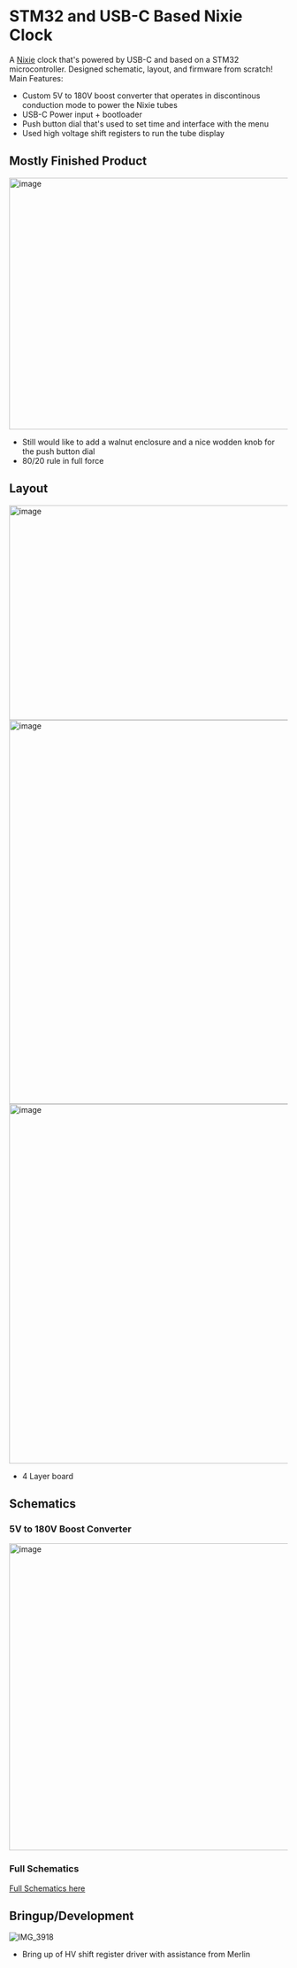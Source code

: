 # STM32 and USB-C Based Nixie Clock
A [Nixie](http://en.wikipedia.org/wiki/Nixie_tube) clock that's powered by USB-C and based on a STM32 microcontroller. Designed schematic, layout, and firmware from scratch! Main Features:
  - Custom 5V to 180V boost converter that operates in discontinous conduction mode to power the Nixie tubes
  - USB-C Power input + bootloader
  - Push button dial that's used to set time and interface with the menu
  - Used high voltage shift registers to run the tube display

## Mostly Finished Product
<img width="945" height="455" alt="image" src="https://github.com/user-attachments/assets/0f391c93-6ed3-4038-959f-34b74184fadf" />
 
  - Still would like to add a walnut enclosure and a nice wodden knob for the push button dial
  - 80/20 rule in full force

## Layout
<img width="1037" height="388" alt="image" src="https://github.com/user-attachments/assets/11c0f7fd-a7f3-46a4-984b-559e51a83343" />
<img width="1352" height="694" alt="image" src="https://github.com/user-attachments/assets/25c9e54e-c055-4959-9797-cf10624781be" />
<img width="1334" height="650" alt="image" src="https://github.com/user-attachments/assets/2eb64b77-7491-4165-9526-051c6a704a1e" />


- 4 Layer board

## Schematics
### 5V to 180V Boost Converter
<img width="1467" height="555" alt="image" src="https://github.com/user-attachments/assets/874b31fc-9460-4884-9e37-c6cf0e07cb47" />

### Full Schematics
[Full Schematics here
](https://github.com/arjunven/STM32_Nixie/blob/main/pcb/outputs/STM32_Nixie_Schematics.pdf
)

## Bringup/Development

![IMG_3918](https://github.com/user-attachments/assets/79d7169a-acb0-4275-b93e-1e199e8c3650)

- Bring up of HV shift register driver with assistance from Merlin
